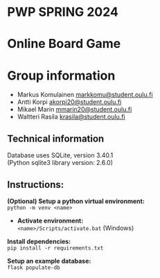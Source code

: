 # PWP SPRING 2024
# Online Board Game
# Group information
* Markus Komulainen markkomu@student.oulu.fi
* Antti Korpi akorpi20@student.oulu.fi
* Mikael Marin mmarin20@student.oulu.fi
* Waltteri Rasila krasila@student.oulu.fi

## Technical information

Database uses SQLite, version 3.40.1\
(Python sqlite3 library version: 2.6.0)

## Instructions:

**(Optional) Setup a python virtual environment:**\
```python -m venv <name>```

- **Activate environment:**\
```<name>/Scripts/activate.bat``` (Windows)

**Install dependencies:**\
```pip install -r requirements.txt```

**Setup an example database:**\
```flask populate-db```
